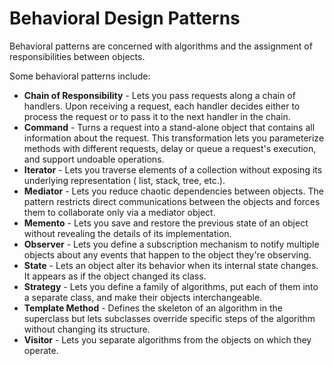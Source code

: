 # Behavioral Design Patterns

Behavioral patterns are concerned with algorithms and the assignment of responsibilities between objects.

Some behavioral patterns include:

-   **Chain of Responsibility** - Lets you pass requests along a chain of handlers. Upon receiving a request, each handler decides either to process the request or to pass it to the next handler in the chain.
-   **Command** - Turns a request into a stand-alone object that contains all information about the request. This transformation lets you parameterize methods with different requests, delay or queue a request's execution, and support undoable operations.
-   **Iterator** - Lets you traverse elements of a collection without exposing its underlying representation ( list, stack, tree, etc.).
-   **Mediator** - Lets you reduce chaotic dependencies between objects. The pattern restricts direct communications between the objects and forces them to collaborate only via a mediator object.
-   **Memento** - Lets you save and restore the previous state of an object without revealing the details of its implementation.
-   **Observer** - Lets you define a subscription mechanism to notify multiple objects about any events that happen to the object they're observing.
-   **State** - Lets an object alter its behavior when its internal state changes. It appears as if the object changed its class.
-   **Strategy** - Lets you define a family of algorithms, put each of them into a separate class, and make their objects interchangeable.
-   **Template Method** - Defines the skeleton of an algorithm in the superclass but lets subclasses override specific steps of the algorithm without changing its structure.
-   **Visitor** - Lets you separate algorithms from the objects on which they operate.
